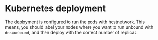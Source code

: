 # Kubernetes deployment

The deployment is configured to run the pods with hostnetwork. This means, you should label your nodes
where you want to run unbound with `dns=unbound`, and then deploy with the correct number of replicas.
